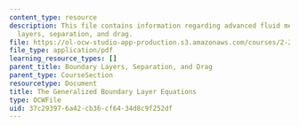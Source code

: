 ```yaml
---
content_type: resource
description: This file contains information regarding advanced fluid mechanics, boundary
  layers, separation, and drag.
file: https://ol-ocw-studio-app-production.s3.amazonaws.com/courses/2-25-advanced-fluid-mechanics-fall-2013/37c293976a42cb36cf6434d8c9f252df_MIT2_25F13_GeneralizedEqn.pdf
file_type: application/pdf
learning_resource_types: []
parent_title: Boundary Layers, Separation, and Drag
parent_type: CourseSection
resourcetype: Document
title: The Generalized Boundary Layer Equations
type: OCWFile
uid: 37c29397-6a42-cb36-cf64-34d8c9f252df
---
```

